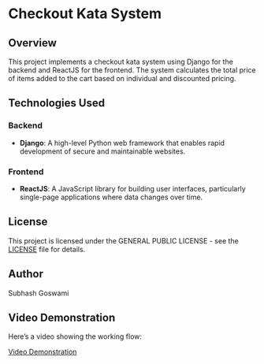 # Checkout Kata System

## Overview

This project implements a checkout kata system using Django for the backend and ReactJS for the frontend. The system calculates the total price of items added to the cart based on individual and discounted pricing.

## Technologies Used

### Backend
- **Django**: A high-level Python web framework that enables rapid development of secure and maintainable websites.

### Frontend
- **ReactJS**: A JavaScript library for building user interfaces, particularly single-page applications where data changes over time.

## License

This project is licensed under the GENERAL PUBLIC LICENSE - see the [LICENSE](LICENSE) file for details.

## Author

Subhash Goswami



## Video Demonstration

Here’s a video showing the working flow:

[Video Demonstration](https://drive.google.com/file/d/1iKLh1MIejBlmN8hJrO6ao4z9-qCoL-e9/view?usp=sharing)